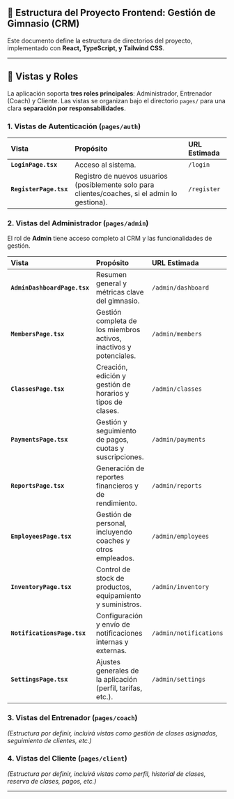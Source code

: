 ## 📄 Estructura del Proyecto Frontend: Gestión de Gimnasio (CRM)

Este documento define la estructura de directorios del proyecto, implementado con **React, TypeScript, y Tailwind CSS**.

---

## 👥 Vistas y Roles

La aplicación soporta **tres roles principales**: Administrador, Entrenador (Coach) y Cliente. Las vistas se organizan bajo el directorio `pages/` para una clara **separación por responsabilidades**.

### 1\. Vistas de Autenticación (`pages/auth`)

| Vista                  | Propósito                                                                                       | URL Estimada |
| :--------------------- | :---------------------------------------------------------------------------------------------- | :----------- |
| **`LoginPage.tsx`**    | Acceso al sistema.                                                                              | `/login`     |
| **`RegisterPage.tsx`** | Registro de nuevos usuarios (posiblemente solo para clientes/coaches, si el admin lo gestiona). | `/register`  |

### 2\. Vistas del Administrador (`pages/admin`)

El rol de **Admin** tiene acceso completo al CRM y las funcionalidades de gestión.

| Vista                        | Propósito                                                          | URL Estimada           |
| :--------------------------- | :----------------------------------------------------------------- | :--------------------- |
| **`AdminDashboardPage.tsx`** | Resumen general y métricas clave del gimnasio.                     | `/admin/dashboard`     |
| **`MembersPage.tsx`**        | Gestión completa de los miembros activos, inactivos y potenciales. | `/admin/members`       |
| **`ClassesPage.tsx`**        | Creación, edición y gestión de horarios y tipos de clases.         | `/admin/classes`       |
| **`PaymentsPage.tsx`**       | Gestión y seguimiento de pagos, cuotas y suscripciones.            | `/admin/payments`      |
| **`ReportsPage.tsx`**        | Generación de reportes financieros y de rendimiento.               | `/admin/reports`       |
| **`EmployeesPage.tsx`**      | Gestión de personal, incluyendo coaches y otros empleados.         | `/admin/employees`     |
| **`InventoryPage.tsx`**      | Control de stock de productos, equipamiento y suministros.         | `/admin/inventory`     |
| **`NotificationsPage.tsx`**  | Configuración y envío de notificaciones internas y externas.       | `/admin/notifications` |
| **`SettingsPage.tsx`**       | Ajustes generales de la aplicación (perfil, tarifas, etc.).        | `/admin/settings`      |

### 3\. Vistas del Entrenador (`pages/coach`)

_(Estructura por definir, incluirá vistas como gestión de clases asignadas, seguimiento de clientes, etc.)_

### 4\. Vistas del Cliente (`pages/client`)

_(Estructura por definir, incluirá vistas como perfil, historial de clases, reserva de clases, pagos, etc.)_

---
